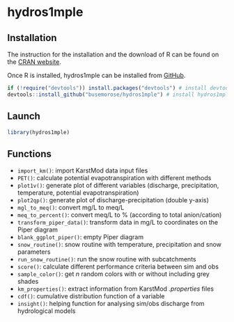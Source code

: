 # hydros1mple

## Installation

The instruction for the installation and the download of R can be found on the [CRAN website](https://cran.r-project.org/).

Once R is installed, hydros1mple can be installed from [GitHub](https://github.com/busemorose/hydros1mple).

``` r
if (!require("devtools")) install.packages("devtools") # install devtools package if needed
devtools::install_github("busemorose/hydros1mple") # install hydros1mple package
```

## Launch

``` r
library(hydros1mple)
```

## Functions

- `import_km()`: import KarstMod data input files
- `PET()`: calculate potential evapotranspiration with different methods
- `plot1v()`: generate plot of different variables (discharge, precipitation, temperature, potential evapotranspiration)
- `plot2qp()`: generate plot of discharge-precipitation (double y-axis)
- `mgl_to_meq()`: convert mg/L to meq/L
- `meq_to_percent()`: convert meq/L to % (according to total anion/cation)
- `transform_piper_data()`: transform data in mg/L to coordinates on the Piper diagram
- `blank_ggplot_piper()`: empty Piper diagram
- `snow_routine()`: snow routine with temperature, precipitation and snow parameters
- `run_snow_routine()`: run the snow routine with subcatchments
- `score()`: calculate different performance criteria between sim and obs
- `sample_color()`: get *n* random colors with or without including grey shades
- `km_properties()`: extract information from KarstMod *.properties* files
- `cdf()`: cumulative distribution function of a variable
- `insight()`: helping function for analysing sim/obs discharge from hydrological models
